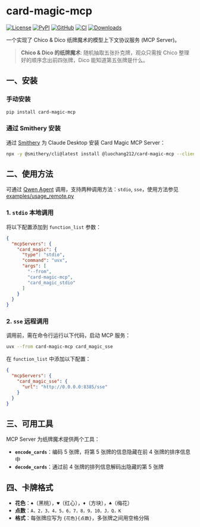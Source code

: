 # card-magic-mcp

[![License](https://img.shields.io/github/license/luochang212/card-magic-mcp)](https://github.com/luochang212/card-magic-mcp)
[![PyPI](https://img.shields.io/pypi/v/card-magic-mcp.svg?logo=python)](https://pypi.python.org/pypi/card-magic-mcp)
[![GitHub](https://img.shields.io/github/v/release/luochang212/card-magic-mcp?logo=github&sort=semver)](https://github.com/luochang212/card-magic-mcp)
[![CI](https://github.com/luochang212/card-magic-mcp/workflows/CI/badge.svg)](https://github.com/luochang212/card-magic-mcp/actions?query=workflow:CI)
[![Downloads](https://static.pepy.tech/personalized-badge/card-magic-mcp?period=total&units=international_system&left_color=grey&right_color=green&left_text=Downloads)](https://pepy.tech/project/card-magic-mcp)

一个实现了 Chico & Dico 纸牌魔术的模型上下文协议服务 (MCP Server)。

> **Chico & Dico 的纸牌魔术**: 随机抽取五张扑克牌，观众只需按 Chico 整理好的顺序念出前四张牌，Dico 能知道第五张牌是什么。

## 一、安装

### 手动安装

```bash
pip install card-magic-mcp
```

### 通过 Smithery 安装

通过 [Smithery](https://smithery.ai/server/@luochang212/card-magic-mcp) 为 Claude Desktop 安装 Card Magic MCP Server：

```bash
npx -y @smithery/cli@latest install @luochang212/card-magic-mcp --client claude
```

## 二、使用方法

可通过 [Qwen Agent](https://github.com/QwenLM/Qwen-Agent) 调用，支持两种调用方法：`stdio`, `sse`，使用方法参见 [examples/usage_remote.py](../examples/usage_remote.py)

### 1. `stdio` 本地调用

将以下配置添加到 `function_list` 参数：

```json
{
  "mcpServers": {
    "card_magic": {
      "type": "stdio",
      "command": "uvx",
      "args": [
        "--from",
        "card-magic-mcp",
        "card_magic_stdio"
      ]
    }
  }
}
```

### 2. `sse` 远程调用

调用前，需在命令行运行以下代码，启动 MCP 服务：

```bash
uvx --from card-magic-mcp card_magic_sse
```

在 `function_list` 中添加以下配置：

```json
{
  "mcpServers": {
    "card_magic_sse": {
      "url": "http://0.0.0.0:8385/sse"
    }
  }
}
```

## 三、可用工具

MCP Server 为纸牌魔术提供两个工具：

- **`encode_cards`**：编码 5 张牌，将第 5 张牌的信息隐藏在前 4 张牌的排序信息中
- **`decode_cards`**：通过前 4 张牌的排列信息解码出隐藏的第 5 张牌

## 四、卡牌格式

- **花色**：`♠`（黑桃），`♥`（红心），`♦`（方块），`♣`（梅花）
- **点数**：`A，2，3，4，5，6，7，8，9，10，J，Q，K`
- **格式**：每张牌应写为 `{花色}{点数}`，多张牌之间用空格分隔
